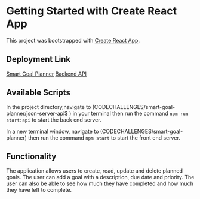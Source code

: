 # Getting Started with Create React App

This project was bootstrapped with [Create React App](https://github.com/facebook/create-react-app).

## Deployment Link

[Smart Goal Planner](https://smart-goal-planner-plum.vercel.app/)
[ Backend API](https://goals-api-y5pv.onrender.com)

## Available Scripts

In the project directory,navigate to (CODECHALLENGES/smart-goal-planner/json-server-api$ )
 in your terminal then run the command `npm run start:api` to start the back end server.

In a new terminal window, navigate to (CODECHALLENGES/smart-goal-planner) then run the command `npm start` to start the front end server.

## Functionality
The application allows users to create, read, update and delete planned goals. 
The user can add a goal with a description, due date and priority.
The user can also be able to see how much they have completed and how much they have left to complete.